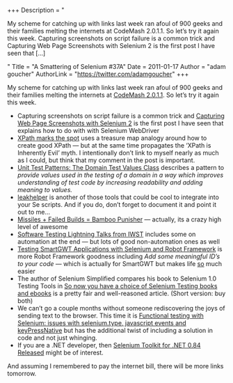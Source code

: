 +++
Description = "<p>My scheme for catching up with links last week ran afoul of 900 geeks and their families melting the internets at CodeMash 2.0.1.1. So let’s try it again this week. Capturing screenshots on script failure is a common trick and Capturing Web Page Screenshots with Selenium 2 is the first post I have seen that […]</p>"
Title = "A Smattering of Selenium #37A"
Date = 2011-01-17
Author = "adam goucher"
AuthorLink = "https://twitter.com/adamgoucher"
+++

<p>My scheme for catching up with links last week ran afoul of 900 geeks and their families melting the internets at <a href="http://codemash.org">CodeMash 2.0.1.1</a>. So let&#8217;s try it again this week.</p>
<ul>
<li>Capturing screenshots on script failure is a common trick and <a href="http://deanhume.com/Home/BlogPost/capturing-web-page-screenshots-with-selenium-2/48">Capturing Web Page Screenshots with Selenium 2</a> is the first post I have seen that explains how to do with with Selenium WebDriver</li>
<li><a href="http://saucelabs.com/blog/index.php/2011/01/selenium-xpath-marks-the-spot/">XPath marks the spot</a> uses a treasure map analogy around how to create good XPath &#8212; but at the same time propagates the &#8216;XPath is Inherently Evil&#8217; myth. I intentionally don&#8217;t link to myself nearly as much as I could, but think that my comment in the post is important.</li>
<li><a href="http://manbuildswebsite.com/2010/12/20/domain-test-values/">Unit Test Patterns: The Domain Test Values Class</a> describes a pattern to <i>provide values used in the testing of a domain in a way which improves understanding of test code by increasing readability and adding meaning to values.</i></li>
<li><a href="https://github.com/tlrobinson/leakhelper">leakhelper</a> is another of those tools that could be cool to integrate into your Se scripts. And if you do, don&#8217;t forget to document it and point it out to me&#8230;</li>
<li><a href="http://blogs.atlassian.com/devtools/2010/12/missiles-failed-builds-bamboo-punisher.html">Missiles + Failed Builds = Bamboo Punisher</a> &#8212; actually, its a crazy high level of awesome</li>
<li><a href="http://www.michaeldkelly.com/archives/548">Software Testing Lightning Talks from IWST</a> includes some on automation at the end &#8212; but lots of good non-automation ones as well</li>
<li><a href="http://blog.codecentric.de/en/2010/12/testing-smartgwt-applications-with-selenium-and-robot-framework/">Testing SmartGWT Applications with Selenium and Robot Framework</a> is more Robot Framework goodness including <i>Add some meaningful ID&#8217;s to your code</i> &#8212; which is actually for SmartGWT but makes life <u>so</u> much easier</li>
<li>The author of Selenium Simplified compares his book to Selenium 1.0 Testing Tools in <a href="http://www.eviltester.com/index.php/2010/12/29/so-now-you-have-a-choice-of-selenium-testing-books-and-ebooks/">So now you have a choice of Selenium Testing books and ebooks</a> is a pretty fair and well-reasoned article. (Short version: buy both)</li>
<li>We can&#8217;t go a couple months without someone rediscovering the joys of sending text to the browser. This time it is <a href="http://blog.projectdirigible.com/?p=671">Functional testing with Selenium: issues with selenium.type, javascript events and keyPressNative</a> but has the additional twist of including a solution in code and not just whinging.</li>
<li>If you are a .NET developer, then <a href="http://www.bryancook.net/2011/01/selenium-toolkit-for-net-084-released.html">Selenium Toolkit for .NET 0.84 Released</a> might be of interest.</li>
</ul>
<p>And assuming I remembered to pay the internet bill, there will be more links tomorrow.</p>

